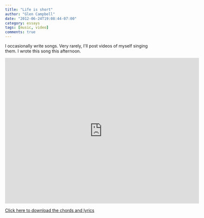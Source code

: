 ```yaml
---
title: "Life is short"
author: "Glen Campbell"
date: "2012-06-24T19:08:44-07:00"
category: essays
tags: [music, video]
comments: true
---
```


I occasionally write songs. Very rarely, I'll post videos of myself singing them. I wrote this song this afternoon.

<iframe width="640" height="480" src="http://www.youtube.com/embed/jeJFPfKQ6js" frameborder="0" allowfullscreen></iframe>

[Click here to download the chords and lyrics](http://cdn.broadpool.com/life-is-short.pdf)
